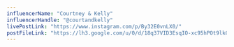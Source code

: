 ```yaml
---
influencerName: "Courtney & Kelly"
influencerHandle: "@courtandkelly"
livePostLink: "https://www.instagram.com/p/By32E0vnLX0/"
postFileLink: "https://lh3.google.com/u/0/d/18q37VID3EsqIO-xc95hPOt9lkG7zVZqc"
---
```

